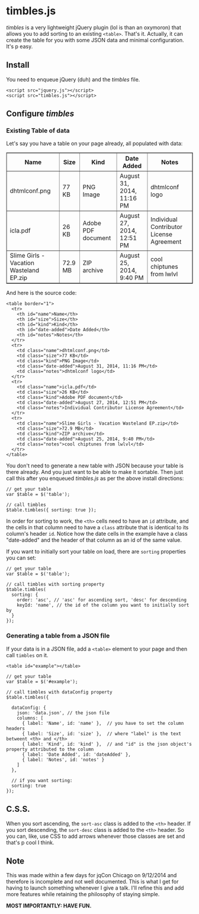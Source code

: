 timbles.js
==========

*timbles* is a very lightweight jQuery plugin (lol is than an oxymoron) that allows you to add sorting to an existing `<table>`. That's it. Actually, it can create the table for you with some JSON data and minimal configuration. It's p easy.

## Install

You need to enqueue jQuery (duh) and the *timbles* file.

<pre><code>&lt;script src="jquery.js">&lt;/script>
&lt;script src="timbles.js">&lt;/script></code></pre>

## Configure *timbles*

### Existing Table of data

Let's say you have a table on your page already, all populated with data:

<table border="1">
  <tr>
    <th id="name">Name</th>
    <th id="size">Size</th>
    <th id="kind">Kind</th>
    <th id="date-added">Date Added</th>
    <th id="notes">Notes</th>
  </tr>
  <tr>
    <td class="name">dhtmlconf.png</td>
    <td class="size">77 KB</td>
    <td class="kind">PNG Image</td>
    <td class="date-added">August 31, 2014, 11:16 PM</td>
    <td class="notes">dhtmlconf logo</td>
  </tr>      
  <tr>
    <td class="name">icla.pdf</td>
    <td class="size">26 KB</td>
    <td class="kind">Adobe PDF document</td>
    <td class="date-added">August 27, 2014, 12:51 PM</td>
    <td class="notes">Individual Contributor License Agreement</td>
  </tr>
  <tr>
    <td class="name">Slime Girls - Vacation Wasteland EP.zip</td>
    <td class="size">72.9 MB</td>
    <td class="kind">ZIP archive</td>
    <td class="date-added">August 25, 2014, 9:40 PM</td>
    <td class="notes">cool chiptunes from lwlvl</td>
  </tr>
</table>


And here is the source code:


<pre><code>&lt;table border="1">
  &lt;tr>
    &lt;th id="name">Name&lt;/th>
    &lt;th id="size">Size&lt;/th>
    &lt;th id="kind">Kind&lt;/th>
    &lt;th id="date-added">Date Added&lt;/th>
    &lt;th id="notes">Notes&lt;/th>
  &lt;/tr>
  &lt;tr>
    &lt;td class="name">dhtmlconf.png&lt;/td>
    &lt;td class="size">77 KB&lt;/td>
    &lt;td class="kind">PNG Image&lt;/td>
    &lt;td class="date-added">August 31, 2014, 11:16 PM&lt;/td>
    &lt;td class="notes">dhtmlconf logo&lt;/td>
  &lt;/tr>      
  &lt;tr>
    &lt;td class="name">icla.pdf&lt;/td>
    &lt;td class="size">26 KB&lt;/td>
    &lt;td class="kind">Adobe PDF document&lt;/td>
    &lt;td class="date-added">August 27, 2014, 12:51 PM&lt;/td>
    &lt;td class="notes">Individual Contributor License Agreement&lt;/td>
  &lt;/tr>
  &lt;tr>
    &lt;td class="name">Slime Girls - Vacation Wasteland EP.zip&lt;/td>
    &lt;td class="size">72.9 MB&lt;/td>
    &lt;td class="kind">ZIP archive&lt;/td>
    &lt;td class="date-added">August 25, 2014, 9:40 PM&lt;/td>
    &lt;td class="notes">cool chiptunes from lwlvl&lt;/td>
  &lt;/tr>
&lt;/table></code></pre>

You don't need to generate a new table with JSON because your table is there already. And you just want to be able to make it sortable. Then just call this after you enqueued *timbles.js* as per the above install directions:

<pre><code>// get your table
var $table = $('table');

// call timbles
$table.timbles({ sorting: true });</code></pre>

In order for sorting to work, the `<th>` cells need to have an `id` attribute, and the cells in that column need to have a `class` attribute that is identical to its column's header `id`. Notice how the date cells in the example have a class "date-added" and the header of that column as an id of the same value.

If you want to initially sort your table on load, there are `sorting` properties you can set:

<pre><code>// get your table
var $table = $('table');

// call timbles with sorting property
$table.timbles(
  sorting: {
    order: 'asc', // 'asc' for ascending sort, 'desc' for descending
    keyId: 'name', // the id of the column you want to initially sort by
  }
});</code></pre>

### Generating a table from a JSON file

If your data is in a JSON file, add a `<table>` element to your page and then call `timbles` on it.

<pre><code>&lt;table id="example">&lt;/table></code></pre>

<pre><code>// get your table
var $table = $('#example');

// call timbles with dataConfig property
$table.timbles({

  dataConfig: {
    json: 'data.json', // the json file
    columns: [
      { label: 'Name', id: 'name' },  // you have to set the column headers
      { label: 'Size', id: 'size' },  // where "label" is the text betweent &lt;th> and &lt;/th>
      { label: 'Kind', id: 'kind' },  // and "id" is the json object's property attributed to the column
      { label: 'Date Added', id: 'dateAdded' },
      { label: 'Notes', id: 'notes' }
    ]
  },

  // if you want sorting:
  sorting: true
});</code></pre>

## C.S.S.

When you sort ascending, the `sort-asc` class is added to the `<th>` header. If you sort descending, the `sort-desc` class is added to the `<th>` header. So you can, like, use CSS to add arrows whenever those classes are set and that's p cool I think.

## Note

This was made within a few days for jqCon Chicago on 9/12/2014 and therefore is incomplete and not well documented. This is what I get for having to launch something whenever I give a talk. I'll refine this and add more features while retaining the philosophy of staying simple. 

**MOST IMPORTANTLY: HAVE FUN.**